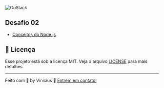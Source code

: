 <img alt="GoStack" src="https://res.cloudinary.com/vinicius998609604/image/upload/v1586633666/Semana%20OmniStack%2011.0%20-%20BE%20THE%20HERO/keepcoding_kdzpy5.png" />

## Desafio 02

- [Conceitos do Node.js](https://github.com/Rocketseat/bootcamp-gostack-desafios/tree/master/desafio-conceitos-nodejs)

## :memo: Licença

Esse projeto está sob a licença MIT. Veja o arquivo [LICENSE](LICENSE.md) para mais detalhes.

---

Feito com 💜 by Vinicius :wave: [Entrem em contato!](https://www.linkedin.com/in/vinicius-pimenta-195b04181/)
